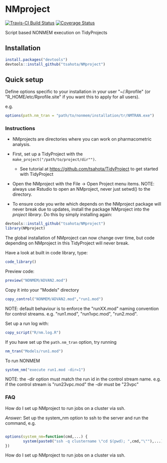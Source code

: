 # NMproject

[![Travis-CI Build Status](https://travis-ci.org/tsahota/NMproject.svg?branch=master)](https://travis-ci.org/tsahota/NMproject)
[![Coverage Status](https://coveralls.io/repos/github/tsahota/NMproject/badge.svg?branch=master)](https://coveralls.io/github/tsahota/NMproject?branch=master)

Script based NONMEM execution on TidyProjects
 
## Installation

```R
install.packages("devtools")
devtools::install_github("tsahota/NMproject")
```

## Quick setup

Define options specific to your installation in your user "~/.Rprofile" (or "R_HOME/etc/Rprofile.site" if you want this to apply for all users).

e.g.

```r
options(path.nm_tran = "path/to/nonmem/installation/tr/NMTRAN.exe")

```

### Instructions

* NMprojects are directories where you can work on pharmacometric analysis.
* First, set up a TidyProject with the `make_project("/path/to/project/dir"")`.
   * See tutorial at https://github.com/tsahota/TidyProject to get started with TidyProject
* Open the NMproject with the File -> Open Project menu items. NOTE: always use Rstudio to open an NMproject, never just setwd() to the directory.

* To ensure code you write which depends on the NMproject package will never break due to updates, install the package NMproject into the *project library*.  Do this by simply installing again:

```r
devtools::install_github("tsahota/NMproject")
library(NMproject)
```

The global installation of NMproject can now change over time, but code depending on NMproject in this TidyProject will never break.

Have a look at built in code library, type:

```r
code_library()
```

Preview code:

```r
preview("NONMEM/ADVAN2.mod")
```

Copy it into your "Models" directory

```r
copy_control("NONMEM/ADVAN2.mod","run1.mod")
```

NOTE: default behaviour is to enforce the "runXX.mod" naming convention for control streams.  e.g. "run1.mod", "run1vpc.mod", "run2.mod".

Set up a run log with:

```r
copy_script("R/nm.log.R")
```

If you have set up the `path.nm_tran` option, try running

```r
nm_tran("Models/run1.mod")

```

To run NONMEM

```r
system_nm("execute run1.mod -dir=1")
```

NOTE: the -dir option must match the run id in the control stream name.  e.g. if the control stream is "run23vpc.mod" the -dir must be "23vpc"


### FAQ

How do I set up NMproject to run jobs on a cluster via ssh.

*Answer:* Set up the system_nm option to ssh to the server and run the command, e.g.

```r

options(system_nm=function(cmd,...) {
        system(paste0("ssh -q clustername \"cd $(pwd); ",cmd,"\""),...)
})

```

How do I set up NMproject to run jobs on a cluster via ssh.


